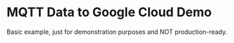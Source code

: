 # MQTT Data to Google Cloud Demo
Basic example, just for demonstration purposes and NOT production-ready.